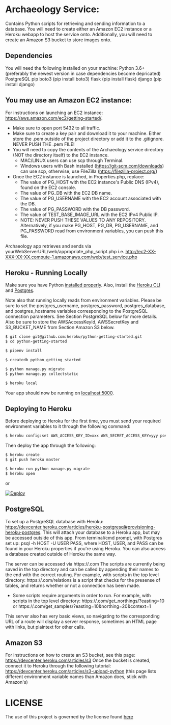 # Archaeology Service:
Contains Python scripts for retrieving and sending information to a database.
You will need to create either an Amazon EC2 instance or a Heroku webapp to host the service onto.
Additionally, you will need to create an Amazon S3 bucket to store images onto.

## Dependencies
You will need the following installed on your machine:
	Python 3.6+ (preferably the newest version in case dependencies become depricated)
	PostgreSQL
	pip
	boto3 (pip install boto3)
	flask (pip install flask)
	django (pip install django)

## You may use an Amazon EC2 instance:
For instructions on launching an EC2 instance: https://aws.amazon.com/ec2/getting-started/.
- Make sure to open port 5432 to all traffic.
- Make sure to create a key pair and download it to your machine. Either store the .pem outside of the project directory or add it
	to the .gitignore. NEVER PUSH THE .pem FILE!
- You will need to copy the contents of the Archaeology service directory (NOT the directory itself) to the EC2 instance.
	- MAC/LINUX users can use scp through Terminal.
	- Windows users with Bash installed (https://git-scm.com/downloads) can use scp, otherwise, use FileZilla (https://filezilla-project.org/)
- Once the EC2 instance is launched, in Properties.php, replace:
	- The value of PG_HOST with the EC2 instance's Public DNS (IPv4), found on the EC2 console.
	- The value of PG_DB with the EC2 DB name.
	- The value of PG_USERNAME with the EC2 account associated with the DB.
	- The value of PG_PASSWORD with the DB password.
	- The value of TEST_BASE_IMAGE_URL with the EC2 IPv4 Public IP.
	- NOTE: NEVER PUSH THESE VALUES TO ANY REPOSITORY. Alternatively, if you make PG_HOST, PG_DB, PG_USERNAME, and PG_PASSWORD
		read from environment variables, you can push this file.

Archaeology app retrieves and sends via yourWebServerURL/web/appropriate_php_script.php
	i.e. http://ec2-XX-XXX-XX-XX.compute-1.amazonaws.com/web/test_service.php

## Heroku - Running Locally

Make sure you have Python [installed properly](http://install.python-guide.org). Also, install the [Heroku CLI](https://devcenter.heroku.com/articles/heroku-cli) and
[Postgres](https://devcenter.heroku.com/articles/heroku-postgresql#local-setup).

Note also that running locally reads from environment variables. Please be sure to set the postgres_username, postgres_password, postgres_database, and postgres_hostname
variables corresponding to the PostgreSQL connection parameters. See Section PostgreSQL below for more details. Also be sure to store the AWSAccessKeyId, AWSSecretKey
and S3_BUCKET_NAME from Section Amazon S3 below.

```sh
$ git clone git@github.com:heroku/python-getting-started.git
$ cd python-getting-started

$ pipenv install

$ createdb python_getting_started

$ python manage.py migrate
$ python manage.py collectstatic

$ heroku local
```

Your app should now be running on [localhost:5000](http://localhost:5000/).

## Deploying to Heroku

Before deploying to Heroku for the first time, you must send your required environment variables to it through the following command:

```sh
$ heroku config:set AWS_ACCESS_KEY_ID=xxx AWS_SECRET_ACCESS_KEY=yyy postgres_username=zzz postgres_password=ppp postgres_database=ddd postgres_hostname=hhh S3_BUCKET_NAME=bbb
```

Then deploy the app through the following:

```sh
$ heroku create
$ git push heroku master

$ heroku run python manage.py migrate
$ heroku open
```
or

[![Deploy](https://www.herokucdn.com/deploy/button.svg)](https://heroku.com/deploy)

## PostgreSQL
To set up a PostgreSQL database with Heroku: https://devcenter.heroku.com/articles/heroku-postgresql#provisioning-heroku-postgres.
This will attach your database to a Heroku app, but may be accessed outside of this app.
From terminal/cmd prompt, with Postgres set up: psql -h HOST -U USER PASS,
where HOST, USER, and PASS can be found in your Heroku properties if you're using Heroku.
You can also access a database created outside of Heroku the same way.

The server can be accessed via https://<serverURL>.com
The scripts are currently being saved in the top directory and can be called by appending their names to the end with the correct routing.
For example, with scripts in the top level directory: https://<serverURL>.com/relations is a script that checks for the presense of tables,
	and returns whether or not a connection has been made.
- Some scripts require arguments in order to run.
For example, with scripts in the top level directory: https://<serverURL>.com/get_northings/?easting=10
or https://<serverURL>.com/get_samples/?easting=10&northing=20&context=1

This server also has very basic views, so navigating to the corresponding URL of a route will display a server response, sometimes an HTML page with links,
	but plaintext for other calls.

## Amazon S3
For instructions on how to create an S3 bucket, see this page: https://devcenter.heroku.com/articles/s3
Once the bucket is created, connect it to Heroku through the following tutorial: https://devcenter.heroku.com/articles/s3-upload-python
(this page lists different environment variable names than Amazon does, stick with Amazon's)

# LICENSE

The use of this project is governed by the license found [here](https://github.com/anatolian/archaeology-object-data-collector-service/blob/master/LICENSE)